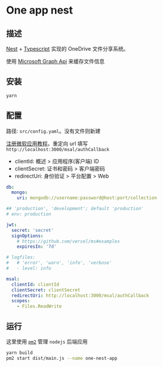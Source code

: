 # One app nest

## 描述

[Nest](https://github.com/nestjs/nest) + [Typescript](https://www.typescriptlang.org/) 实现的 OneDrive 文件分享系统。

使用 [Microsoft Graph Api](https://docs.microsoft.com/zh-cn/graph/api/resources/onedrive?view=graph-rest-1.0) 来缓存文件信息

## 安装

```bash
yarn
```

## 配置

路径: `src/config.yaml`。没有文件则新建

[注册微软应用教程](https://docs.microsoft.com/zh-cn/graph/tutorials/node?tutorial-step=2)。重定向 url 填写 `http://localhost:3000/msal/authCallback`

- clientId: 概述 > 应用程序(客户端) ID
- clientSecret: 证书和密码 > 客户端密码
- redirectUri: 身份验证 > 平台配置 > Web

```yaml
db:
  mongo:
    uri: mongodb://username:password@host:port/collection

## 'production', 'development'; default 'production'
# env: production

jwt:
  secret: 'secret'
  signOptions:
    # https://github.com/vercel/ms#examples
    expiresIn: '7d'

# logfiles:
#   # 'error', 'warn', 'info', 'verbose'
#   - level: info

msal:
  clientId: clientId
  clientSecret: clientSecret
  redirectUri: http://localhost:3000/msal/authCallback
  scopes:
    - Files.ReadWrite
```

## 运行

这里使用 [`pm2`](https://pm2.keymetrics.io/docs/usage/quick-start/) 管理 `nodejs` 后端应用

```bash
yarn build
pm2 start dist/main.js --name one-nest-app
```
